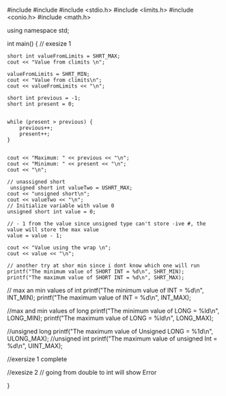
















#include<iostream>
#include<climits>
#include <stdio.h>
#include <limits.h>
#include <conio.h>
#include <math.h>

using namespace std;

int main()
{
   // exesize 1

    short int valueFromLimits = SHRT_MAX;
    cout << "Value from climits \n";
    
    valueFromLimits = SHRT_MIN;
    cout << "Value from climits\n";
    cout << valueFromLimits << "\n";

    short int previous = -1;
    short int present = 0;
  

    while (present > previous) {
        previous++;
        present++;
    }
  
 
    cout << "Maximum: " << previous << "\n";
    cout << "Minimum: " << present << "\n";
    cout << "\n";

    // unassigned short
     unsigned short int valueTwo = USHRT_MAX;
    cout << "unsigned short\n";
    cout << valueTwo << "\n";
    // Initialize variable with value 0
    unsigned short int value = 0;
  
    // - 1 from the value since unsigned type can't store -ive #, the value will store the max value 
    value = value - 1;
  
    cout << "Value using the wrap \n";
    cout << value << "\n";

    // another try at shor min since i dont know which one will run 
    printf("The minimum value of SHORT INT = %d\n", SHRT_MIN);
    printf("The maximum value of SHORT INT = %d\n", SHRT_MAX); 

   // max an min values of int
   printf("The minimum value of INT = %d\n", INT_MIN);
   printf("The maximum value of INT = %d\n", INT_MAX);
   
   //max and min values of long
   printf("The minimum value of LONG = %ld\n", LONG_MIN);
   printf("The maximum value of LONG = %ld\n", LONG_MAX);

   //unsigned long 
   printf("The maximum value of Unsigned LONG = %1d\n", ULONG_MAX);
   //unsigned int
   printf("The maximum value of unsigned Int = %d\n", UINT_MAX);

   //exersize 1 complete 

   //exesize 2
   // going from double to int will show Error



}
